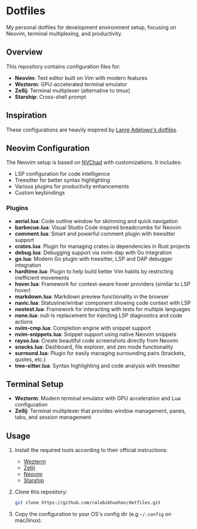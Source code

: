 # Dotfiles

My personal dotfiles for development environment setup, focusing on Neovim, terminal multiplexing, and productivity.

## Overview

This repository contains configuration files for:

- **Neovim**: Text editor built on Vim with modern features
- **Wezterm**: GPU-accelerated terminal emulator
- **Zellij**: Terminal multiplexer (alternative to tmux)
- **Starship**: Cross-shell prompt

## Inspiration

These configurations are heavily inspired by [Lanre Adelowo's dotfiles](https://github.com/adelowo/dotfiles).


## Neovim Configuration

The Neovim setup is based on [NVChad](https://nvchad.com/) with customizations. It includes:

- LSP configuration for code intelligence
- Treesitter for better syntax highlighting
- Various plugins for productivity enhancements
- Custom keybindings

### Plugins

- **aerial.lua**: Code outline window for skimming and quick navigation
- **barbecue.lua**: Visual Studio Code inspired breadcrumbs for Neovim
- **comment.lua**: Smart and powerful comment plugin with treesitter support
- **crates.lua**: Plugin for managing crates.io dependencies in Rust projects
- **debug.lua**: Debugging support via nvim-dap with Go integration
- **go.lua**: Modern Go plugin with treesitter, LSP and DAP debugger integration
- **hardtime.lua**: Plugin to help build better Vim habits by restricting inefficient movements
- **hover.lua**: Framework for context-aware hover providers (similar to LSP hover)
- **markdown.lua**: Markdown preview functionality in the browser
- **navic.lua**: Statusline/winbar component showing code context with LSP
- **neotest.lua**: Framework for interacting with tests for multiple languages
- **none.lua**: null-ls replacement for injecting LSP diagnostics and code actions
- **nvim-cmp.lua**: Completion engine with snippet support
- **nvim-snippets.lua**: Snippet support using native Neovim snippets
- **rayso.lua**: Create beautiful code screenshots directly from Neovim
- **snacks.lua**: Dashboard, file explorer, and zen mode functionality
- **surround.lua**: Plugin for easily managing surrounding pairs (brackets, quotes, etc.)
- **tree-sitter.lua**: Syntax highlighting and code analysis with treesitter

## Terminal Setup

- **Wezterm**: Modern terminal emulator with GPU acceleration and Lua configuration
- **Zellij**: Terminal multiplexer that provides window management, panes, tabs, and session management

## Usage

1. Install the required tools according to their official instructions:
   - [Wezterm](https://wezterm.org/)
   - [Zellij](https://zellij.dev/)
   - [Neovim](https://neovim.io/)
   - [Starship](https://starship.rs/)

2. Clone this repository:
   ```bash
   git clone https://github.com/calebikhuohon/dotfiles.git
   ```

3. Copy the configuration to your OS's config dir (e.g `~/.config` on mac/linux).

